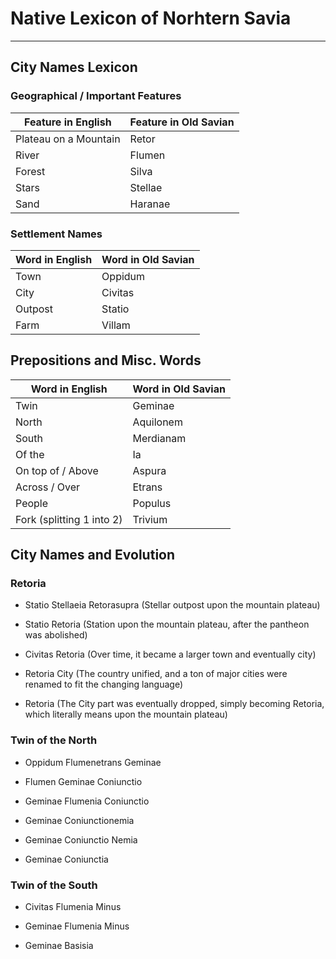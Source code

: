 # Native Lexicon of Norhtern Savia
---
## City Names Lexicon

  

### Geographical / Important Features



| Feature in English    | Feature in Old Savian |
| --------------------- | --------------------- |
| Plateau on a Mountain | Retor                 |
| River                 | Flumen                |
| Forest                | Silva                 |
| Stars                 | Stellae               |
| Sand                  | Haranae               |

### Settlement Names

| Word in English | Word in Old Savian |
| --------------- | ------------------ |
| Town            | Oppidum            |
| City            | Civitas            |
| Outpost         | Statio             |
| Farm            | Villam             | 

## Prepositions and Misc. Words

| Word in English           | Word in Old Savian |
| ------------------------- | ------------------ |
| Twin                      | Geminae            |
| North                     | Aquilonem          |
| South                     | Merdianam          |
| Of the                    | Ia                 |
| On top of / Above         | Aspura             |
| Across / Over             | Etrans             |
| People                    | Populus            |
| Fork (splitting 1 into 2) | Trivium            | 
  


## City Names and Evolution

  

### Retoria

-   Statio Stellaeia Retorasupra (Stellar outpost upon the mountain plateau)
    
-   Statio Retoria (Station upon the mountain plateau, after the pantheon was abolished)
    
-   Civitas Retoria (Over time, it became a larger town and eventually city)
    
-   Retoria City (The country unified, and a ton of major cities were renamed to fit the changing language)
    
-   Retoria (The City part was eventually dropped, simply becoming Retoria, which literally means upon the mountain plateau)
    

  

### Twin of the North

-   Oppidum Flumenetrans Geminae
    
-   Flumen Geminae Coniunctio
    
-   Geminae Flumenia Coniunctio
    
-   Geminae Coniunctionemia
    
-   Geminae Coniunctio Nemia
    
-   Geminae Coniunctia
    

### Twin of the South

-   Civitas Flumenia Minus
    
-   Geminae Flumenia Minus
    
-   Geminae Basisia